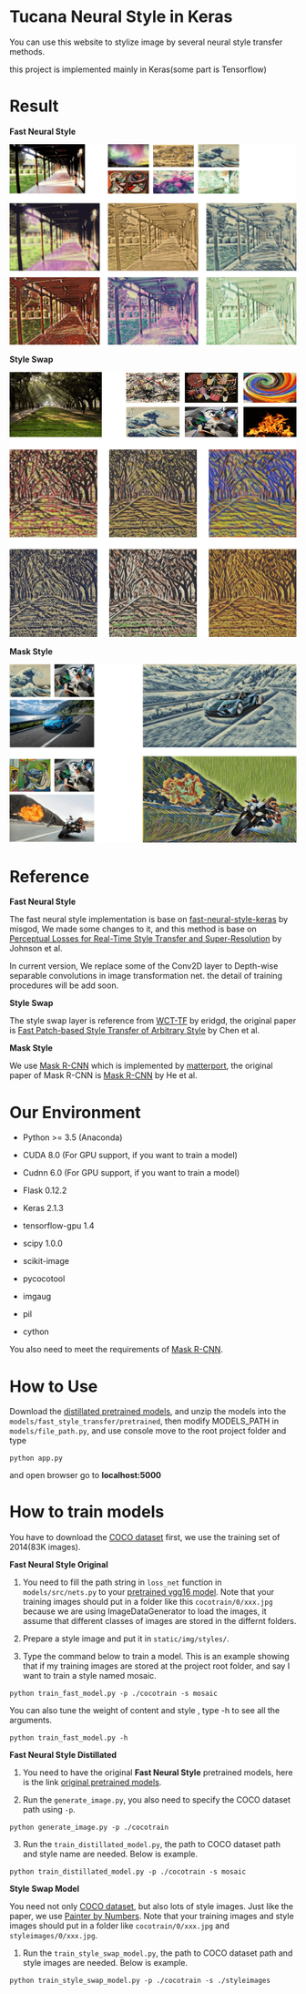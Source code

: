 Tucana Neural Style in Keras
===============================

You can use this website to stylize image by several neural style transfer methods.

this project is implemented mainly in Keras(some part is Tensorflow)

Result
==============================

**Fast Neural Style**

![Fast Neural Style](./fast_style_result.png)

**Style Swap**

![Style Swap](./style_swap_result.png)

**Mask Style**

![Mask Style](./mask_style_result.png)


Reference
===============================

**Fast Neural Style**

The fast neural style implementation is base on [fast-neural-style-keras](https://github.com/misgod/fast-neural-style-keras) by misgod, We made some changes to it, and this method is base on [Perceptual Losses for Real-Time Style Transfer and Super-Resolution](http://cs.stanford.edu/people/jcjohns/eccv16/) by Johnson et al.

In current version, We replace some of the Conv2D layer to Depth-wise separable convolutions in image transformation net. the detail of training procedures will be add soon. 

**Style Swap**

The style swap layer is reference from [WCT-TF](https://github.com/eridgd/WCT-TF) by eridgd, the original paper is [Fast Patch-based Style Transfer of Arbitrary Style](https://arxiv.org/abs/1612.04337) by Chen et al.

**Mask Style**

We use [Mask R-CNN](https://github.com/matterport/Mask_RCNN) which is implemented by [matterport](https://github.com/matterport), the original paper of Mask R-CNN is [Mask R-CNN](https://arxiv.org/abs/1703.06870) by He et al.

Our Environment
===============================

*  Python >= 3.5 (Anaconda)

*  CUDA 8.0 (For GPU support, if you want to train a model)
*  Cudnn 6.0 (For GPU support, if you want to train a model)

*  Flask 0.12.2
*  Keras 2.1.3
*  tensorflow-gpu 1.4
*  scipy 1.0.0
*  scikit-image
*  pycocotool
*  imgaug
*  pil
*  cython

You also need to meet the requirements of [Mask R-CNN](https://github.com/matterport/Mask_RCNN).

How to Use
==============================

Download the [distillated pretrained models](https://drive.google.com/open?id=12x2OX4AAuETgMRAxPWiRnPLoLPaRrXMu), and unzip the models into the `models/fast_style_transfer/pretrained`, then modify MODELS_PATH in `models/file_path.py`, and use console move to the root project folder and type

```
python app.py
```

and open browser go to **localhost:5000**

How to train models
==============================

You have to download the [COCO dataset](http://cocodataset.org/#download) first, we use the training set of 2014(83K images).

**Fast Neural Style Original**

1. You need to fill the path string in `loss_net` function in `models/src/nets.py` to your [pretrained vgg16 model](https://github.com/fchollet/deep-learning-models/releases). Note that your training images should put in a folder like this `cocotrain/0/xxx.jpg` because we are using ImageDataGenerator to load the images, it assume that different classes of images are stored in the differnt folders.

2. Prepare a style image and put it in `static/img/styles/`.

3. Type the command below to train a model. This is an example showing that if my training images are stored at the project root folder, and say I want to train a style named mosaic.

```
python train_fast_model.py -p ./cocotrain -s mosaic
```

You can also tune the weight of content and style , type -h to see all the arguments.

```
python train_fast_model.py -h
```

**Fast Neural Style Distillated**

1. You need to have the original **Fast Neural Style** pretrained models, here is the link [original pretrained models](https://drive.google.com/open?id=1WwJwrKz6pXWMa1WlyX2sOsRO7iW2g6qj).

2. Run the `generate_image.py`, you also need to specify the COCO dataset path using `-p`.

```
python generate_image.py -p ./cocotrain
```

3. Run the `train_distillated_model.py`, the path to COCO dataset path and style name are needed. Below is example.

```
python train_distillated_model.py -p ./cocotrain -s mosaic
```

**Style Swap Model**

You need not only [COCO dataset](http://cocodataset.org/#download), but also lots of style images. Just like the paper, we use [Painter by Numbers](https://www.kaggle.com/c/painter-by-numbers). Note that your training images and style images should put in a folder like `cocotrain/0/xxx.jpg` and `styleimages/0/xxx.jpg`.

1. Run the `train_style_swap_model.py`, the path to COCO dataset path and style images are needed. Below is example.

```
python train_style_swap_model.py -p ./cocotrain -s ./styleimages
```
